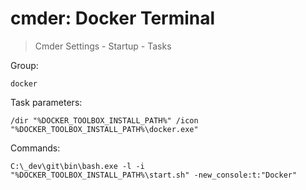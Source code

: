 # cmder: Docker Terminal

> Cmder Settings - Startup - Tasks

Group:

```
docker
```

Task parameters:

```
/dir "%DOCKER_TOOLBOX_INSTALL_PATH%" /icon "%DOCKER_TOOLBOX_INSTALL_PATH%\docker.exe"
```

Commands:

```
C:\_dev\git\bin\bash.exe -l -i "%DOCKER_TOOLBOX_INSTALL_PATH%\start.sh" -new_console:t:"Docker"
```
